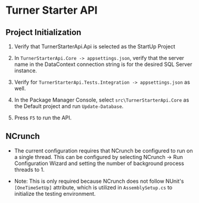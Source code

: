 # Turner Starter API

## Project Initialization

1. Verify that TurnerStarterApi.Api is selected as the StartUp Project

2. In `TurnerStarterApi.Core -> appsettings.json`, verify that the server name in the DataContext connection string is for the desired SQL Server instance.

3. Verify for `TurnerStarterApi.Tests.Integration -> appsettings.json` as well.

4. In the Package Manager Console, select `src\TurnerStarterApi.Core` as the Default project and run `Update-Database`.

5. Press `F5` to run the API.

## NCrunch

- The current configuration requires that NCrunch be configured to run on a single thread. This can be configured by selecting NCrunch -> Run Configuration Wizard and setting the number of background process threads to 1.

- Note: This is only required because NCrunch does not follow NUnit's `[OneTimeSetUp]` attribute, which is utilized in `AssemblySetup.cs` to initialize the testing environment.
